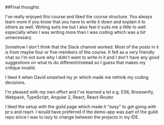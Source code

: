 ##Final thoughts

I've really enjoyed this course and liked the course structure. You always learn more if you know that you have to write it down and explain it to others as well. Writing suits me but I also feel it suits me a little to well especially when I was writing more than I was coding which was a bit unnecessary. 

Somehow I don't think that the Slack channel worked. Most of the posts in it is from maybe four or five members of the course. It felt as a very friendly chat so I'm not sure why I didn't want to write in it and I don't have any good suggestions on what to do different/instead so I guess that makes my critique invalid.

I liked it when David smashed my pr which made me rethink my coding decisions.

I'm pleased with my own effort and I've learned a lot e.g. ES6, Browserify, Webpack, TypeScript, Angular 2, React, React-Router.

I liked the setup with the guild page which made it "easy" to get going with pr:s and react. I would have preferred if the demo-app was part of the guild repo since I was to lazy to change between the projects in my IDE.
